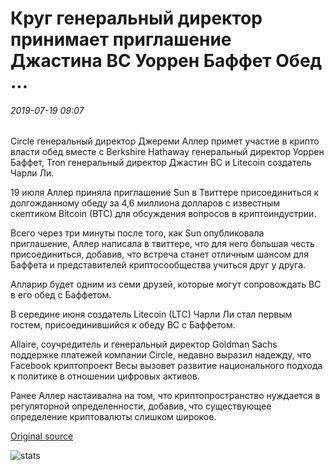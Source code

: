 # Круг генеральный директор принимает приглашение Джастина ВС Уоррен Баффет Обед ...

###### 2019-07-19 09:07

Circle генеральный директор Джереми Аллер примет участие в крипто власти обед вместе с Berkshire Hathaway генеральный директор Уоррен Баффет, Tron генеральный директор Джастин ВС и Litecoin создатель Чарли Ли.

19 июля Аллер приняла приглашение Sun в Твиттере присоединиться к долгожданному обеду за 4,6 миллиона долларов с известным скептиком Bitcoin (BTC) для обсуждения вопросов в криптоиндустрии.

Всего через три минуты после того, как Sun опубликовала приглашение, Аллер написала в твиттере, что для него большая честь присоединиться, добавив, что встреча станет отличным шансом для Баффета и представителей криптосообщества учиться друг у друга.

Алларир будет одним из семи друзей, которые могут сопровождать ВС в его обед с Баффетом.

В середине июня создатель Litecoin (LTC) Чарли Ли стал первым гостем, присоединившийся к обеду ВС с Баффетом.

Allaire, соучредитель и генеральный директор Goldman Sachs поддержке платежей компании Circle, недавно выразил надежду, что Facebook криптопроект Весы вызовет развитие национального подхода к политике в отношении цифровых активов.

Ранее Аллер настаивална на том, что криптопространство нуждается в регуляторной определенности, добавив, что существующее определение криптовалюты слишком широкое.

[Original source](https://cointelegraph.com/news/circle-ceo-accepts-justin-suns-invitation-to-warren-buffett-lunch)

![stats](https://c.statcounter.com/11760860/0/a89fa40b/1/ "stats")